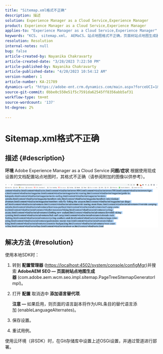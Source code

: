 ```yaml
---
title: "Sitemap.xml格式不正确"
description: 描述
solution: Experience Manager as a Cloud Service,Experience Manager
product: Experience Manager as a Cloud Service,Experience Manager
applies-to: "Experience Manager as a Cloud Service,Experience Manager"
keywords: "KCS， sitemap.xml， AEMaCS，站点地图格式不正确，页面树站点地图生成器，语言替代"
resolution: Resolution
internal-notes: null
bug: false
article-created-by: Nayanika Chakravarty
article-created-date: "3/28/2023 7:22:50 PM"
article-published-by: Nayanika Chakravarty
article-published-date: "4/20/2023 10:54:12 AM"
version-number: 1
article-number: KA-21789
dynamics-url: "https://adobe-ent.crm.dynamics.com/main.aspx?forceUCI=1&pagetype=entityrecord&etn=knowledgearticle&id=a58337ec-9dcd-ed11-b597-6045bd0065b6"
source-git-commit: 0bbe0c550e51f5c7591da62545ff8356abb5af31
workflow-type: tm+mt
source-wordcount: '137'
ht-degree: 2%

---
```


# Sitemap.xml格式不正确

## 描述 {#description}

<b>环境</b>
Adobe Experience Manager as a Cloud Service
<b>问题/症状</b>
根据使用现成设置的文档配置站点地图时，其格式不正确（请参阅附加的图像以供参考）。

![](assets/___3ee61370-b4d7-ed11-a7c7-6045bd006704___.png)


## 解决方法 {#resolution}


使用本地SDK时：

1. 转到 <b>配置管理器</b> ([https://localhost:4502/system/console/configMgr](http://localhost:4502/system/console/configMgr%29 "关注链接"))并搜索 <b>AdobeAEM SEO — 页面树站点地图生成器</b> (com.adobe.aem.wcm.seo.impl.sitemap.PageTreeSitemapGeneratorImpl)。


2. 打开 <b>配置</b> 取消选中 <b>添加语言替代项</b>.



   <b>注意 —  </b>如果启用，则页面的语言副本将作为URL条目的替代语言添加<b> </b>(enableLanguageAlternates)。


3. 保存设置。


4. 重试用例。


使用云环境（非SDK）时，在Git存储库中设置上述OSGi设置，并通过管道进行部署。
